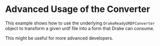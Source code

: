 # Advanced Usage of the Converter

This example shows how to use the underlying
`DrakeReadyURDFConverter` object to transform
a given urdf file into a form that Drake can consume.

This might be useful for more advanced developers.